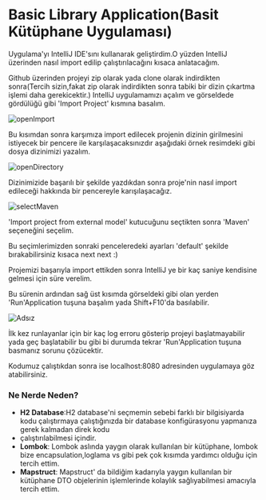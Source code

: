  # Basic Library Application(Basit Kütüphane Uygulaması)


  Uygulama'yı IntelliJ IDE'sını kullanarak geliştirdim.O yüzden IntelliJ üzerinden nasıl import edilip çalıştırılacağını kısaca anlatacağım.
  
  Github üzerinden projeyi zip olarak yada clone olarak indirdikten sonra(Tercih sizin,fakat zip olarak indirdikten sonra tabiki bir dizin çıkartma işlemi daha gerekicektir.)
  IntelliJ uygulamamızı açalım ve görseldede gördülüğü gibi 'Import Project' kısmına basalım.
  
  ![openImport](https://user-images.githubusercontent.com/45934056/95691096-3f48f000-0c25-11eb-9e48-fc448c213034.png)
  
  Bu kısımdan sonra karşımıza import edilecek projenin dizinin girilmesini istiyecek bir pencere ile karşılaşacaksınızdır aşağıdaki örnek
  resimdeki gibi dosya dizinimizi yazalım.
  
  ![openDirectory](https://user-images.githubusercontent.com/45934056/95691181-e594f580-0c25-11eb-9b23-373056aaf865.png)
  
  Dizinimizide başarılı bir şekilde yazdıkdan sonra proje'nin nasıl import edileceği hakkında bir pencereyle karışılaşacağız.
  
  ![selectMaven](https://user-images.githubusercontent.com/45934056/95691232-4b817d00-0c26-11eb-84bb-b27187f8ef4a.png)
  
  'Import project from external model' kutucuğunu seçtikten sonra 'Maven' seçeneğini seçelim.
  
  Bu seçimlerimizden sonraki penceleredeki ayarları 'default' şekilde bırakabilirsiniz kısaca next next :) 
  
  Projemizi başarıyla import ettikden sonra IntelliJ ye bir kaç saniye kendisine gelmesi için süre verelim.
  
  Bu sürenin ardından sağ üst kısımda görseldeki gibi olan yerden 'Run'Application tuşuna başalım yada Shift+F10'da basılabilir.
  
 ![Adsız](https://user-images.githubusercontent.com/45934056/95691301-cd71a600-0c26-11eb-8396-14c77daf5a6a.png)

  İlk kez runlayanlar için bir kaç log erroru gösterip projeyi başlatmayabilir yada geç başlatabilir bu gibi bi durumda tekrar 'Run'Application
  tuşuna basmanız sorunu çözücektir.
  
  Kodumuz çalıştıkdan sonra ise localhost:8080 adresinden uygulamaya göz atabilirsiniz.
  
  
  
  ### Ne Nerde Neden?
  - <b>H2 Database</b>:H2 database'ni seçmemin sebebi farklı bir bilgisiyarda kodu çalıştırmaya çalıştığınızda bir database konfigürasyonu yapmanıza gerek kalmadan direk kodu 
  - çalıştırılabilmesi içindir.
  - <b>Lombok</b>: Lombok aslında yaygın olarak kullanılan bir kütüphane, lombok bize encapsulation,loglama vs gibi pek çok kısımda yardımcı olduğu için tercih ettim.
  - <b>Mapstruct</b>: Mapstruct' da bildiğim kadarıyla yaygın kullanılan bir kütüphane DTO objelerinin işlemlerinde kolaylık sağlıyabilmesi amacıyla tercih ettim.
